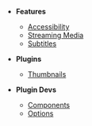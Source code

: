 - **Features**
  - [Accessibility](./features/accessibility.md)
  - [Streaming Media](./features/streaming-media.md)
  - [Subtitles](./features/subtitles.md)

- **Plugins**
  - [Thumbnails](./plugins/thumbnails.md)

- **Plugin Devs**
  - [Components](./plugin-devs/components.md)
  - [Options](./plugin-devs/options.md)
